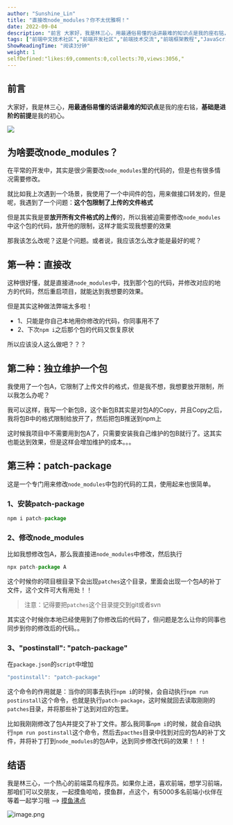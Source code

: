 ```yaml
---
author: "Sunshine_Lin"
title: "直接改node_modules？你不太优雅啊！"
date: 2022-09-04
description: "前言 大家好，我是林三心，用最通俗易懂的话讲最难的知识点是我的座右铭，基础是进阶的前提是我的初心。 为啥要改node_modules？ 在平常的开发中，其实是很少需要改node_modules里的代码"
tags: ["前端中文技术社区","前端开发社区","前端技术交流","前端框架教程","JavaScript 学习资源","CSS 技巧与最佳实践","HTML5 最新动态","前端工程师职业发展","开源前端项目","前端技术趋势"]
ShowReadingTime: "阅读3分钟"
weight: 1
selfDefined:"likes:69,comments:0,collects:70,views:3056,"
---
```

前言
--

大家好，我是林三心，**用最通俗易懂的话讲最难的知识点**是我的座右铭，**基础是进阶的前提**是我的初心。

![](/images/jueJin/d569b4f7c477424.png)

为啥要改node\_modules？
------------------

在平常的开发中，其实是很少需要改`node_modules`里的代码的，但是也有很多情况需要修改。

就比如我上次遇到一个场景，我使用了一个中间件的包，用来做接口转发的，但是呢，我遇到了一个问题：**这个包限制了上传的文件格式**

但是其实我是要**放开所有文件格式的上传**的，所以我被迫需要修改`node_modules`中这个包的代码，放开他的限制，这样才能实现我想要的效果

那我该怎么改呢？这是个问题。或者说，我应该怎么改才能是最好的呢？

第一种：直接改
-------

这种很好懂，就是直接进`node_modules`中，找到那个包的代码，并修改对应的地方的代码，然后重启项目，就能达到我想要的效果。

但是其实这种做法弊端太多啦！

*   1、只能是你自己本地用你修改的代码，你同事用不了
*   2、下次`npm i`之后那个包的代码又恢复原状

所以应该没人这么做吧？？？

第二种：独立维护一个包
-----------

我使用了一个包A，它限制了上传文件的格式，但是我不想，我想要放开限制，所以我怎么办呢？

我可以这样，我写一个新包B，这个新包B其实是对包A的Copy，并且Copy之后，我将包B中的格式限制给放开了，然后把包B推送到npm上

这时候我项目中不需要用到包A了，只需要安装我自己维护的包B就行了。这其实也能达到效果，但是这样会增加维护的成本。。。

第三种：patch-package
-----------------

这是一个专门用来修改`node_modules`中包的代码的工具，使用起来也很简单。

### 1、安装patch-package

```js
npm i patch-package
```

### 2、修改node\_modules

比如我想修改包A，那么我直接进`node_modules`中修改，然后执行

```js
npx patch-package A
```

这个时候你的项目根目录下会出现`patches`这个目录，里面会出现一个包A的补丁文件，这个文件可大有用处！！

> 注意：记得要把`patches`这个目录提交到git或者svn

其实这个时候你本地已经使用到了你修改后的代码了，但问题是怎么让你的同事也同步到你的修改后的代码。。

### 3、"postinstall": "patch-package"

在`package.json`的`script`中增加

```js
"postinstall": "patch-package"
```

这个命令的作用就是：当你的同事去执行`npm i`的时候，会自动执行`npm run postinstall`这个命令，也就是执行`patch-package`，这时候就回去读取刚刚的`patches`目录，并将那些补丁达到对应的包里。

比如我刚刚修改了包A并提交了补丁文件。那么我同事`npm i`的时候，就会自动执行`npm run postinstall`这个命令，然后去`pacthes`目录中找到对应的包A的补丁文件，并将补丁打到`node_modules`的包A中，达到同步修改代码的效果！！！

结语
--

我是林三心，一个热心的前端菜鸟程序员。如果你上进，喜欢前端，想学习前端，那咱们可以交朋友，一起摸鱼哈哈，摸鱼群，点这个，有5000多名前端小伙伴在等着一起学习哦 --> [摸鱼沸点](https://juejin.cn/pin/7035153948126216206 "https://juejin.cn/pin/7035153948126216206")

![image.png](/images/jueJin/43a5272e47f943f.png)